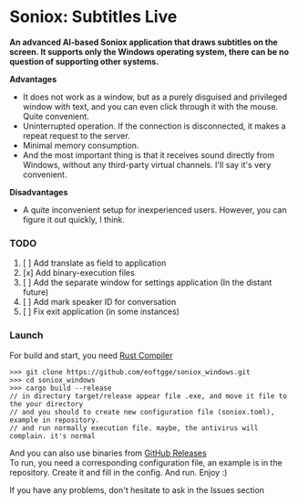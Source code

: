 # Soniox: Subtitles Live
**An advanced AI-based Soniox application that draws subtitles on the screen.
It supports only the Windows operating system, there can be no question of supporting other systems.**

**Advantages**
* It does not work as a window, but as a purely disguised and privileged window with text, and you can even click through it with the mouse. Quite convenient.
* Uninterrupted operation. If the connection is disconnected, it makes a repeat request to the server.
* Minimal memory consumption.
* And the most important thing is that it receives sound directly from Windows, without any third-party virtual channels. I'll say it's very convenient.

**Disadvantages**
* A quite inconvenient setup for inexperienced users. However, you can figure it out quickly, I think.

### TODO
1. [ ] Add translate as field to application
2. [x] Add binary-execution files
3. [ ] Add the separate window for settings application (In the distant future)
4. [ ] Add mark speaker ID for conversation
5. [ ] Fix exit application (in some instances)

### Launch
For build and start, you need [Rust Compiler](https://rust-lang.org/tools/install/)
```terminaloutput
>>> git clone https://github.com/eoftgge/soniox_windows.git
>>> cd soniox_windows
>>> cargo build --release
// in directory target/release appear file .exe, and move it file to the your directory
// and you should to create new configuration file (soniox.toml), example in repository.
// and run normally execution file. maybe, the antivirus will complain. it's normal
```

And you can also use binaries from [GitHub Releases](https://github.com/eoftgge/soniox_windows/releases) <br>
To run, you need a corresponding configuration file, an example is in the repository. Create it and fill in the config.
And run. Enjoy :)



If you have any problems, don't hesitate to ask in the Issues section
